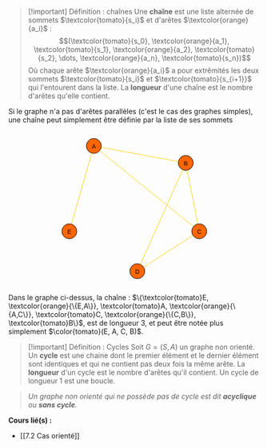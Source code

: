 >[!important] Définition : chaînes
>Une **chaîne** est une liste alternée de sommets $\textcolor{tomato}{s_i}$ et d'arêtes $\textcolor{orange}{a_i}$ :
>$$(\textcolor{tomato}{s_0}, \textcolor{orange}{a_1}, \textcolor{tomato}{s_1}, \textcolor{orange}{a_2}, \textcolor{tomato}{s_2}, \dots, \textcolor{orange}{a_n}, \textcolor{tomato}{s_n})$$
>Où chaque arête $\textcolor{orange}{a_i}$ a pour extrêmités les deux sommets $\textcolor{tomato}{s_i}$ et $\textcolor{tomato}{s_{i+1}}$ qui l'entourent dans la liste. La **longueur** d'une chaîne est le nombre d'arêtes qu'elle contient.

Si le graphe n'a pas d'arêtes parallèles (c'est le cas des graphes simples), une chaîne peut simplement être définie par la liste de ses sommets 

<center><svg xmlns="http://www.w3.org/2000/svg" xmlns:xlink="http://www.w3.org/1999/xlink" fill-opacity="1" color-rendering="auto" color-interpolation="auto" text-rendering="auto" stroke="black" stroke-linecap="square" width="320" stroke-miterlimit="10" shape-rendering="auto" stroke-opacity="1" fill="black" stroke-dasharray="none" font-weight="normal" stroke-width="1" height="311" font-family="'Dialog'" font-style="normal" stroke-linejoin="miter" font-size="12px" stroke-dashoffset="0" image-rendering="auto">  <!--Generated by ySVG 2.6-->  <defs id="genericDefs"/>  <g>    <defs id="defs1">      <clipPath clipPathUnits="userSpaceOnUse" id="clipPath1">        <path d="M0 0 L320 0 L320 311 L0 311 L0 0 Z"/>      </clipPath>      <clipPath clipPathUnits="userSpaceOnUse" id="clipPath2">        <path d="M263 155 L583 155 L583 466 L263 466 L263 155 Z"/>      </clipPath>    </defs>    <g fill="rgb(255,102,0)" text-rendering="geometricPrecision" shape-rendering="geometricPrecision" transform="matrix(1,0,0,1,-263,-155)" stroke="rgb(255,102,0)">      <circle r="15" clip-path="url(#clipPath2)" cx="342" cy="185" stroke="none"/>    </g>    <g text-rendering="geometricPrecision" stroke-miterlimit="1.45" shape-rendering="geometricPrecision" transform="matrix(1,0,0,1,-263,-155)" stroke-linecap="butt">      <circle fill="none" r="15" clip-path="url(#clipPath2)" cx="342" cy="185"/>      <text x="337.998" xml:space="preserve" y="189.7139" clip-path="url(#clipPath2)" font-family="sans-serif" stroke="none">A</text>    </g>    <g fill="rgb(255,102,0)" text-rendering="geometricPrecision" shape-rendering="geometricPrecision" transform="matrix(1,0,0,1,-263,-155)" stroke="rgb(255,102,0)">      <circle r="15" clip-path="url(#clipPath2)" cx="553" cy="356" stroke="none"/>    </g>    <g text-rendering="geometricPrecision" stroke-miterlimit="1.45" shape-rendering="geometricPrecision" transform="matrix(1,0,0,1,-263,-155)" stroke-linecap="butt">      <circle fill="none" r="15" clip-path="url(#clipPath2)" cx="553" cy="356"/>      <text x="548.667" xml:space="preserve" y="360.7139" clip-path="url(#clipPath2)" font-family="sans-serif" stroke="none">C</text>    </g>    <g fill="rgb(255,102,0)" text-rendering="geometricPrecision" shape-rendering="geometricPrecision" transform="matrix(1,0,0,1,-263,-155)" stroke="rgb(255,102,0)">      <circle r="15" clip-path="url(#clipPath2)" cx="526" cy="219" stroke="none"/>    </g>    <g text-rendering="geometricPrecision" stroke-miterlimit="1.45" shape-rendering="geometricPrecision" transform="matrix(1,0,0,1,-263,-155)" stroke-linecap="butt">      <circle fill="none" r="15" clip-path="url(#clipPath2)" cx="526" cy="219"/>      <text x="521.998" xml:space="preserve" y="223.7139" clip-path="url(#clipPath2)" font-family="sans-serif" stroke="none">B</text>    </g>    <g fill="rgb(255,102,0)" text-rendering="geometricPrecision" shape-rendering="geometricPrecision" transform="matrix(1,0,0,1,-263,-155)" stroke="rgb(255,102,0)">      <circle r="15" clip-path="url(#clipPath2)" cx="429" cy="436" stroke="none"/>    </g>    <g text-rendering="geometricPrecision" stroke-miterlimit="1.45" shape-rendering="geometricPrecision" transform="matrix(1,0,0,1,-263,-155)" stroke-linecap="butt">      <circle fill="none" r="15" clip-path="url(#clipPath2)" cx="429" cy="436"/>      <text x="424.667" xml:space="preserve" y="440.7139" clip-path="url(#clipPath2)" font-family="sans-serif" stroke="none">D</text>    </g>    <g fill="rgb(255,102,0)" text-rendering="geometricPrecision" shape-rendering="geometricPrecision" transform="matrix(1,0,0,1,-263,-155)" stroke="rgb(255,102,0)">      <circle r="15" clip-path="url(#clipPath2)" cx="293" cy="356" stroke="none"/>    </g>    <g text-rendering="geometricPrecision" stroke-miterlimit="1.45" shape-rendering="geometricPrecision" transform="matrix(1,0,0,1,-263,-155)" stroke-linecap="butt">      <circle fill="none" r="15" clip-path="url(#clipPath2)" cx="293" cy="356"/>      <text x="288.998" xml:space="preserve" y="360.7139" clip-path="url(#clipPath2)" font-family="sans-serif" stroke="none">E</text>      <path fill="none" d="M353.6535 194.4443 L541.3465 346.5557" clip-path="url(#clipPath2)" stroke="rgb(255,204,0)"/>      <path fill="none" d="M356.7503 187.7256 L511.2497 216.2744" clip-path="url(#clipPath2)" stroke="rgb(255,204,0)"/>      <path fill="none" d="M528.9004 233.7169 L550.0996 341.2831" clip-path="url(#clipPath2)" stroke="rgb(255,204,0)"/>      <path fill="none" d="M519.8787 232.6941 L435.1213 422.3059" clip-path="url(#clipPath2)" stroke="rgb(255,204,0)"/>      <path fill="none" d="M441.6045 427.8681 L540.3956 364.1319" clip-path="url(#clipPath2)" stroke="rgb(255,204,0)"/>      <path fill="none" d="M297.132 341.5803 L337.868 199.4197" clip-path="url(#clipPath2)" stroke="rgb(255,204,0)"/>    </g>  </g></svg></center>

Dans le graphe ci-dessus, la chaîne : $\{\textcolor{tomato}E, \textcolor{orange}{\{E,A\}}, \textcolor{tomato}A, \textcolor{orange}{\{A,C\}}, \textcolor{tomato}C, \textcolor{orange}{\{C,B\}}, \textcolor{tomato}B\}$, est de longueur 3, et peut être notée plus simplement $\color{tomato}(E, A, C, B)$.

>[!important] Définition : Cycles
>Soit $G = (S,A)$ un graphe non orienté.
>Un **cycle** est une chaine dont le premier élément et le dernier élément sont identiques et qui ne contient pas deux fois la même arête. La **longueur** d'un cycle est le nombre d'arêtes qu'il contient. Un cycle de longueur 1 est une boucle.

> *Un graphe non orienté qui ne possède pas de cycle est dit **acyclique** ou **sans cycle**.*


**Cours lié(s) :**
- [[7.2 Cas orienté]]